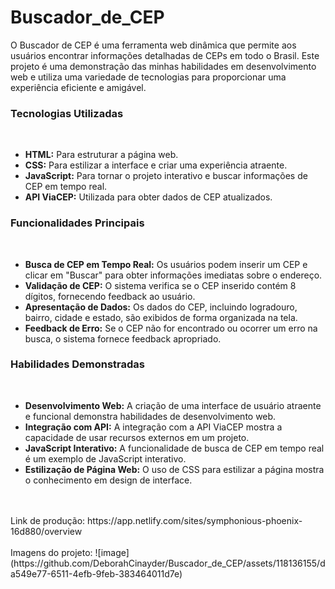 # Buscador_de_CEP

O Buscador de CEP é uma ferramenta web dinâmica que permite aos usuários encontrar informações detalhadas de CEPs em todo o Brasil. Este projeto é uma demonstração das minhas habilidades em desenvolvimento web e utiliza uma variedade de tecnologias para proporcionar uma experiência eficiente e amigável.

<h3>Tecnologias Utilizadas</h3>
<br>
<ul>
<li><strong>HTML:</strong> Para estruturar a página web.</li>
<li><strong>CSS:</strong> Para estilizar a interface e criar uma experiência atraente.</li>
<li><strong>JavaScript:</strong> Para tornar o projeto interativo e buscar informações de CEP em tempo real.</li>
<li><strong>API ViaCEP:</strong> Utilizada para obter dados de CEP atualizados.</li></ul>

<h3>Funcionalidades Principais</h3>
<br>
<ul>
  <li><strong>Busca de CEP em Tempo Real:</strong> Os usuários podem inserir um CEP e clicar em "Buscar" para obter informações imediatas sobre o endereço.</li>
<li><strong>Validação de CEP:</strong> O sistema verifica se o CEP inserido contém 8 dígitos, fornecendo feedback ao usuário.</li>
<li><strong>Apresentação de Dados:</strong> Os dados do CEP, incluindo logradouro, bairro, cidade e estado, são exibidos de forma organizada na tela.</li>
<li><strong>Feedback de Erro:</strong> Se o CEP não for encontrado ou ocorrer um erro na busca, o sistema fornece feedback apropriado.</li></ul>

<h3>Habilidades Demonstradas</h3>
<br>
<ul>
  <li><strong>Desenvolvimento Web:</strong> A criação de uma interface de usuário atraente e funcional demonstra habilidades de desenvolvimento web.</li>
<li><strong>Integração com API:</strong> A integração com a API ViaCEP mostra a capacidade de usar recursos externos em um projeto.</li>
<li><strong>JavaScript Interativo:</strong> A funcionalidade de busca de CEP em tempo real é um exemplo de JavaScript interativo.</li>
<li><strong>Estilização de Página Web:</strong> O uso de CSS para estilizar a página mostra o conhecimento em design de interface.</li></ul>
<br>
<br>
Link de produção: https://app.netlify.com/sites/symphonious-phoenix-16d880/overview
<br><br>
Imagens do projeto:
![image](https://github.com/DeborahCinayder/Buscador_de_CEP/assets/118136155/da549e77-6511-4efb-9feb-383464011d7e)
